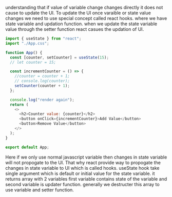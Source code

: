 understanding that if value of variable change changes directly it does not cause to update the UI. To update the UI once varaible or state value changes we need to use special concept called react hooks. where we have state variable and updation function. when we update the state variable value through the setter function react casues the updation of UI.

```js
import { useState } from "react";
import "./App.css";

function App() {
  const [counter, setCounter] = useState(15);
  // let counter = 15;

  const incrementCounter = () => {
    //counter = counter + 1;
    // console.log(counter);
    setCounter(counter + 1);
  };

  console.log("render again");
  return (
    <>
      <h2>Counter value: {counter}</h2>
      <button onClick={incrementCounter}>Add Value</button>
      <button>Remove Value</button>
    </>
  );
}

export default App;
```

Here if we only use normal javascript variable then changes in state variable will not propogate to the UI. That why react provide way to propogate the changes in state variable to UI which is called hooks.
useState hook take single argument which is default or initial value for the state variable. it returns array with 2 variables first variable contains state of the variable and second variable is updater function. generally we destructer this array to use variable and setter function.
